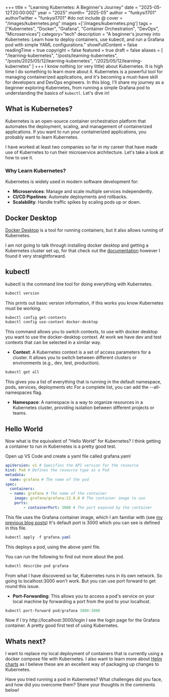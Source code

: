 +++
title = "Learning Kubernetes: A Beginner's Journey"
date = "2025-05-12T20:00:00Z"
year = "2025"
month= "2025-05"
author = "funkysi1701"
authorTwitter = "funkysi1701" #do not include @
cover = "/images/kubernetes.png"
images =['/images/kubernetes.png']
tags = ["Kubernetes", "Docker", "Grafana", "Container Orchestration", "DevOps", "Microservices"]
category="tech"
description = "A beginner's journey into Kubernetes: Learn how to deploy containers, use kubectl, and run a Grafana pod with simple YAML configurations."
showFullContent = false
readingTime = true
copyright = false
featured = true
draft = false
aliases = [
    "/learning-kubernetes",
    "/posts/learning-kubernetes",
    "/posts/2025/05/12/learning-kubernetes",
    "/2025/05/12/learning-kubernetes" 
]
+++
I know nothing (or very little) about Kubernetes. It is high time I do something to learn more about it. Kubernetes is a powerful tool for managing containerized applications, and it's becoming a must-have skill for developers and DevOps engineers. In this blog, I'll share my journey as a beginner exploring Kubernetes, from running a simple Grafana pod to understanding the basics of `kubectl`. Let's dive in!

## What is Kubernetes?

Kubernetes is an open-source container orchestration platform that automates the deployment, scaling, and management of containerized applications. If you want to run your containerized applications, you probably want to learn Kubernetes.

I have worked at least two companies so far in my career that have made use of Kubernetes to run their microservice architecture. Let's take a look at how to use it.

### Why Learn Kubernetes?

Kubernetes is widely used in modern software development for:

- **Microservices**: Manage and scale multiple services independently.
- **CI/CD Pipelines**: Automate deployments and rollbacks.
- **Scalability**: Handle traffic spikes by scaling pods up or down.

## Docker Desktop

[Docker Desktop](https://www.docker.com/products/docker-desktop/) is a tool for running containers, but it also allows running of Kubernetes.

I am not going to talk through installing docker desktop and getting a Kubernetes cluster set up, for that check out the [documentation](https://docs.docker.com/desktop/features/kubernetes/) however I found it very straightforward.

## kubectl

kubectl is the command line tool for doing everything with Kubernetes.

```powershell
kubectl version
```

This prints out basic version information, if this works you know Kubernetes must be working.

```powershell
kubectl config get-contexts
kubectl config use-context docker-desktop
```

This command allows you to switch contexts, to use with docker desktop you want to use the docker-desktop context. At work we have dev and test contexts that can be selected in a similar way.

- **Context**: A Kubernetes context is a set of access parameters for a cluster. It allows you to switch between different clusters or environments (e.g., dev, test, production).

```powershell
kubectl get all
```

This gives you a list of everything that is running in the default namespace, pods, services, deployments etc For a complete list, you can add the --all-namespaces flag.

- **Namespace**: A namespace is a way to organize resources in a Kubernetes cluster, providing isolation between different projects or teams.

## Hello World

Now what is the equivalent of "Hello World" for Kubernetes? I think getting a container to run in Kubernetes is a pretty good test.

Open up VS Code and create a yaml file called grafana.yaml

```yaml
apiVersion: v1 # Specifies the API version for the resource
kind: Pod # Defines the resource type as a Pod
metadata:
  name: grafana # The name of the pod
spec:
  containers:
  - name: grafana # The name of the container
    image: grafana/grafana:12.0.0 # The container image to use
    ports:
        - containerPort: 3000 # The port exposed by the container
```

This file uses the Grafana container image, which I am familiar with (see [my previous blog posts](/posts/2025/setting-up-grafana/)) It's default port is 3000 which you can see is defined in this file.

```powershell
kubectl apply -f grafana.yaml
```

This deploys a pod, using the above yaml file.

You can run the following to find out more about the pod.

```powershell
kubectl describe pod grafana
```

From what I have discovered so far, Kubernetes runs in its own network. So going to localhost:3000 won't work. But you can use port forward to get round this issue.

- **Port-Forwarding**: This allows you to access a pod's service on your local machine by forwarding a port from the pod to your localhost.

```powershell
kubectl port-forward pod/grafana 3000:3000
```

Now if I try http://localhost:3000/login I see the login page for the Grafana container. A pretty good first test of using Kubernetes.

## Whats next?

I want to replace my local deployment of containers that is currently using a docker compose file with Kubernetes. I also want to learn more about [Helm charts](https://helm.sh/) as I believe these are an excellent way of packaging up changes to Kubernetes.

Have you tried running a pod in Kubernetes? What challenges did you face, and how did you overcome them? Share your thoughts in the comments below!

